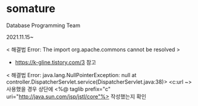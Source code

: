 # somature
Database Programming Team 

2021.11.15~

< 해결법 Error: The import org.apache.commons cannot be resolved >
  - https://k-gline.tistory.com/3 참고

< 해결법 Error: java.lang.NullPointerException: null
	at controller.DispatcherServlet.service(DispatcherServlet.java:38)>
  <c:url ~> 사용했을 경우 상단에 <%@ taglib prefix="c" uri="http://java.sun.com/jsp/jstl/core"%> 작성했는지 확인
